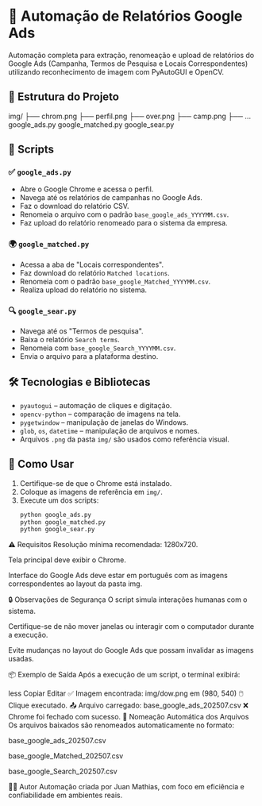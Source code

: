 # 🧠 Automação de Relatórios Google Ads

Automação completa para extração, renomeação e upload de relatórios do Google Ads (Campanha, Termos de Pesquisa e Locais Correspondentes) utilizando reconhecimento de imagem com PyAutoGUI e OpenCV.

## 📂 Estrutura do Projeto
img/
├── chrom.png
├── perfil.png
├── over.png
├── camp.png
├── ...
google_ads.py
google_matched.py
google_sear.py

## 📜 Scripts

### ✅ `google_ads.py`
- Abre o Google Chrome e acessa o perfil.
- Navega até os relatórios de campanhas no Google Ads.
- Faz o download do relatório CSV.
- Renomeia o arquivo com o padrão `base_google_ads_YYYYMM.csv`.
- Faz upload do relatório renomeado para o sistema da empresa.

### 🌍 `google_matched.py`
- Acessa a aba de "Locais correspondentes".
- Faz download do relatório `Matched locations`.
- Renomeia com o padrão `base_google_Matched_YYYYMM.csv`.
- Realiza upload do relatório no sistema.

### 🔍 `google_sear.py`
- Navega até os "Termos de pesquisa".
- Baixa o relatório `Search terms`.
- Renomeia com `base_google_Search_YYYYMM.csv`.
- Envia o arquivo para a plataforma destino.

## 🛠 Tecnologias e Bibliotecas

- `pyautogui` – automação de cliques e digitação.
- `opencv-python` – comparação de imagens na tela.
- `pygetwindow` – manipulação de janelas do Windows.
- `glob`, `os`, `datetime` – manipulação de arquivos e nomes.
- Arquivos `.png` da pasta `img/` são usados como referência visual.

## 🚀 Como Usar

1. Certifique-se de que o Chrome está instalado.
2. Coloque as imagens de referência em `img/`.
3. Execute um dos scripts:
   ```bash
   python google_ads.py
   python google_matched.py
   python google_sear.py


⚠️ Requisitos
Resolução mínima recomendada: 1280x720.

Tela principal deve exibir o Chrome.

Interface do Google Ads deve estar em português com as imagens correspondentes ao layout da pasta img.

🔒 Observações de Segurança
O script simula interações humanas com o sistema.

Certifique-se de não mover janelas ou interagir com o computador durante a execução.

Evite mudanças no layout do Google Ads que possam invalidar as imagens usadas.

📦 Exemplo de Saída
Após a execução de um script, o terminal exibirá:

less
Copiar
Editar
✅ Imagem encontrada: img/dow.png em (980, 540)
🖱️ Clique executado.
📤 Arquivo carregado: base_google_ads_202507.csv
❌ Chrome foi fechado com sucesso.
📁 Nomeação Automática dos Arquivos
Os arquivos baixados são renomeados automaticamente no formato:

base_google_ads_202507.csv

base_google_Matched_202507.csv

base_google_Search_202507.csv

👨‍💻 Autor
Automação criada por Juan Mathias, com foco em eficiência e confiabilidade em ambientes reais.




